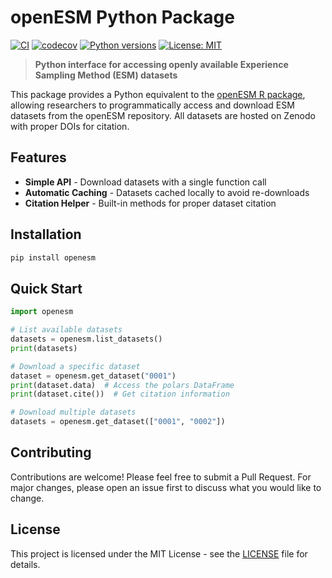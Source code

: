 # openESM Python Package

[![CI](https://github.com/bsiepe/openesm-py/workflows/CI/badge.svg)](https://github.com/bsiepe/openesm-py/actions/workflows/ci.yml)
[![codecov](https://codecov.io/gh/bsiepe/openesm-py/branch/main/graph/badge.svg)](https://codecov.io/gh/bsiepe/openesm-py)
[![Python versions](https://img.shields.io/pypi/pyversions/openesm.svg)](https://pypi.org/project/openesm/)
[![License: MIT](https://img.shields.io/badge/License-MIT-yellow.svg)](https://opensource.org/licenses/MIT)

> **Python interface for accessing openly available Experience Sampling Method (ESM) datasets**

This package provides a Python equivalent to the [openESM R package](https://github.com/bsiepe/openesm), allowing researchers to programmatically access and download ESM datasets from the openESM repository. All datasets are hosted on Zenodo with proper DOIs for citation.

## Features

- **Simple API** - Download datasets with a single function call
- **Automatic Caching** - Datasets cached locally to avoid re-downloads
- **Citation Helper** - Built-in methods for proper dataset citation


## Installation

```bash
pip install openesm
```

## Quick Start

```python
import openesm

# List available datasets
datasets = openesm.list_datasets()
print(datasets)

# Download a specific dataset
dataset = openesm.get_dataset("0001")
print(dataset.data)  # Access the polars DataFrame
print(dataset.cite())  # Get citation information

# Download multiple datasets
datasets = openesm.get_dataset(["0001", "0002"])
```



## Contributing

Contributions are welcome! Please feel free to submit a Pull Request. For major changes, please open an issue first to discuss what you would like to change.

## License

This project is licensed under the MIT License - see the [LICENSE](LICENSE) file for details.

